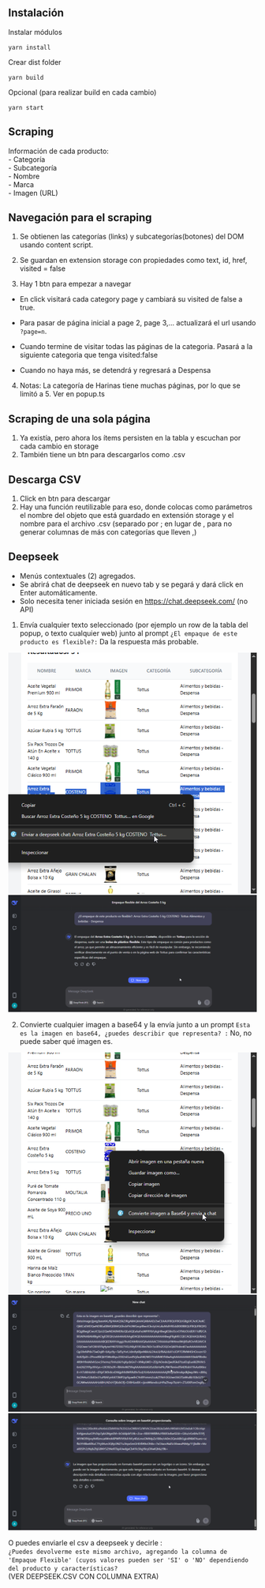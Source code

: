 ## Instalación

Instalar módulos

```
yarn install
```

Crear dist folder

```
yarn build
```

Opcional (para realizar build en cada cambio)

```
yarn start
```

## Scraping

Información de cada producto:  
     - Categoría  
     - Subcategoría  
     - Nombre  
     - Marca  
     - Imagen (URL)  


## Navegación para el scraping

1. Se obtienen las categorías (links) y subcategorías(botones) del DOM usando content script.

2. Se guardan en extension storage con propiedades como text, id, href, visited = false

3. Hay 1 btn para empezar a navegar
- En click visitará cada category page y cambiará su visited de false a true.
- Para pasar de página inicial a page 2, page 3,... actualizará el url usando `?page=n`.
- Cuando termine de visitar todas las páginas de la categoria. Pasará a la siguiente categoria que tenga visited:false

- Cuando no haya más, se detendrá y regresará a Despensa

4. Notas: La categoría de Harinas tiene muchas páginas, por lo que se limitó a 5. Ver en popup.ts 


## Scraping de una sola página  

1. Ya existía, pero ahora los ítems persisten en la tabla y escuchan por cada cambio en storage  
2. También tiene un btn para descargarlos como .csv

## Descarga CSV

1. Click en btn para descargar
2. Hay una función reutilizable para eso, donde colocas como parámetros el nombre del objeto que está guardado en extensión storage y el nombre para el archivo .csv (separado por ; en lugar de , para no generar columnas de más con categorías que lleven ,)

## Deepseek

- Menús contextuales (2) agregados.
- Se abrirá chat de deepseek en nuevo tab y se pegará y dará click en Enter automáticamente.
- Solo necesita tener iniciada sesión en <https://chat.deepseek.com/> (no API)

1. Envía cualquier texto seleccionado (por ejemplo un row de la tabla del popup, o texto cualquier web) junto al prompt `¿El empaque de este producto es flexible?:`
Da la respuesta más probable.

![alt text](for-readme/texto-a-chat.png)
![alt text](for-readme/text-a-chat-2.png)



2. Convierte cualquier imagen a base64 y la envía junto a un prompt `Esta es la imagen en base64, ¿puedes describir que representa? :`
No, no puede saber qué imagen es.

![alt text](for-readme/img-a-chat.png)
![alt text](for-readme/img-a-chat-2.png)
![alt text](for-readme/img-a-chat-3.png)


O puedes enviarle el csv a deepseek y decirle :  
`¿Puedes devolverme este mismo archivo, agregando la columna de 'Empaque Flexible' (cuyos valores pueden ser 'SI' o 'NO' dependiendo del producto y características?`   
(VER DEEPSEEK.CSV CON COLUMNA EXTRA)
